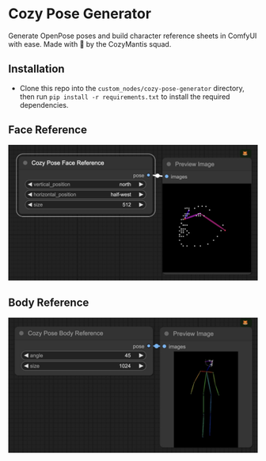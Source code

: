 # Cozy Pose Generator

Generate OpenPose poses and build character reference sheets in ComfyUI with ease. Made with 💚 by the CozyMantis squad.

## Installation

- Clone this repo into the `custom_nodes/cozy-pose-generator` directory, then run `pip install -r requirements.txt` to install the required dependencies.

## Face Reference

![Face Pose Generator](./assets/face1.jpeg)

## Body Reference

![Body Pose Generator](./assets/body1.jpeg)
